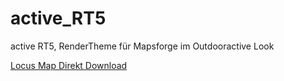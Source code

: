 # active_RT5
 active RT5, RenderTheme für Mapsforge im Outdooractive Look
 
[Locus Map Direkt Download](locus-actions://https/raw.githubusercontent.com/FrankSchoeneck/active_RT5/master/locus_theme_download.xml)
